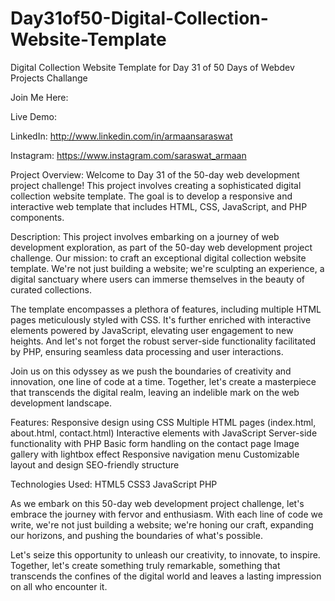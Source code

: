 # Day31of50-Digital-Collection-Website-Template
Digital Collection Website Template for Day 31 of 50 Days of Webdev Projects Challange

Join Me Here:

Live Demo: 

LinkedIn: http://www.linkedin.com/in/armaansaraswat

Instagram: https://www.instagram.com/saraswat_armaan

Project Overview:
Welcome to Day 31 of the 50-day web development project challenge! This project involves creating a sophisticated digital collection website template. The goal is to develop a responsive and interactive web template that includes HTML, CSS, JavaScript, and PHP components.

Description:
This project involves embarking on a journey of web development exploration, as part of the 50-day web development project challenge. Our mission: to craft an exceptional digital collection website template. We're not just building a website; we're sculpting an experience, a digital sanctuary where users can immerse themselves in the beauty of curated collections.

The template encompasses a plethora of features, including multiple HTML pages meticulously styled with CSS. It's further enriched with interactive elements powered by JavaScript, elevating user engagement to new heights. And let's not forget the robust server-side functionality facilitated by PHP, ensuring seamless data processing and user interactions.

Join us on this odyssey as we push the boundaries of creativity and innovation, one line of code at a time. Together, let's create a masterpiece that transcends the digital realm, leaving an indelible mark on the web development landscape.

Features:
Responsive design using CSS
Multiple HTML pages (index.html, about.html, contact.html)
Interactive elements with JavaScript
Server-side functionality with PHP
Basic form handling on the contact page
Image gallery with lightbox effect
Responsive navigation menu
Customizable layout and design
SEO-friendly structure

Technologies Used:
HTML5
CSS3
JavaScript
PHP

As we embark on this 50-day web development project challenge, let's embrace the journey with fervor and enthusiasm. With each line of code we write, we're not just building a website; we're honing our craft, expanding our horizons, and pushing the boundaries of what's possible.

Let's seize this opportunity to unleash our creativity, to innovate, to inspire. Together, let's create something truly remarkable, something that transcends the confines of the digital world and leaves a lasting impression on all who encounter it.

